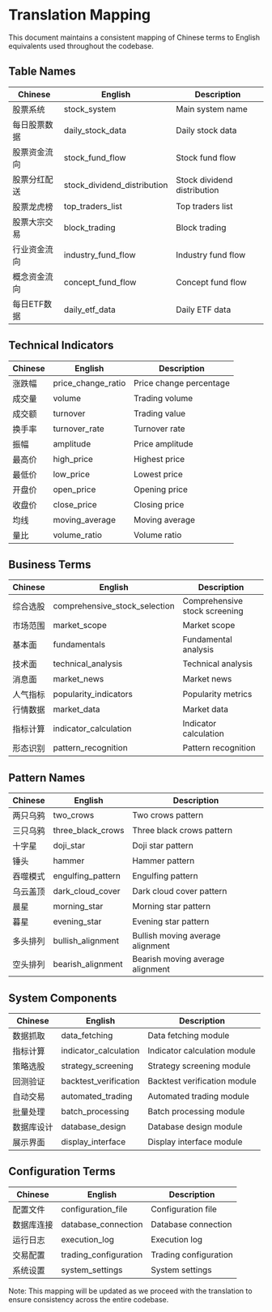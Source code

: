 # Translation Mapping

This document maintains a consistent mapping of Chinese terms to English equivalents used throughout the codebase.

## Table Names
| Chinese | English | Description |
|---------|---------|-------------|
| 股票系统 | stock_system | Main system name |
| 每日股票数据 | daily_stock_data | Daily stock data |
| 股票资金流向 | stock_fund_flow | Stock fund flow |
| 股票分红配送 | stock_dividend_distribution | Stock dividend distribution |
| 股票龙虎榜 | top_traders_list | Top traders list |
| 股票大宗交易 | block_trading | Block trading |
| 行业资金流向 | industry_fund_flow | Industry fund flow |
| 概念资金流向 | concept_fund_flow | Concept fund flow |
| 每日ETF数据 | daily_etf_data | Daily ETF data |

## Technical Indicators
| Chinese | English | Description |
|---------|---------|-------------|
| 涨跌幅 | price_change_ratio | Price change percentage |
| 成交量 | volume | Trading volume |
| 成交额 | turnover | Trading value |
| 换手率 | turnover_rate | Turnover rate |
| 振幅 | amplitude | Price amplitude |
| 最高价 | high_price | Highest price |
| 最低价 | low_price | Lowest price |
| 开盘价 | open_price | Opening price |
| 收盘价 | close_price | Closing price |
| 均线 | moving_average | Moving average |
| 量比 | volume_ratio | Volume ratio |

## Business Terms
| Chinese | English | Description |
|---------|---------|-------------|
| 综合选股 | comprehensive_stock_selection | Comprehensive stock screening |
| 市场范围 | market_scope | Market scope |
| 基本面 | fundamentals | Fundamental analysis |
| 技术面 | technical_analysis | Technical analysis |
| 消息面 | market_news | Market news |
| 人气指标 | popularity_indicators | Popularity metrics |
| 行情数据 | market_data | Market data |
| 指标计算 | indicator_calculation | Indicator calculation |
| 形态识别 | pattern_recognition | Pattern recognition |

## Pattern Names
| Chinese | English | Description |
|---------|---------|-------------|
| 两只乌鸦 | two_crows | Two crows pattern |
| 三只乌鸦 | three_black_crows | Three black crows pattern |
| 十字星 | doji_star | Doji star pattern |
| 锤头 | hammer | Hammer pattern |
| 吞噬模式 | engulfing_pattern | Engulfing pattern |
| 乌云盖顶 | dark_cloud_cover | Dark cloud cover pattern |
| 晨星 | morning_star | Morning star pattern |
| 暮星 | evening_star | Evening star pattern |
| 多头排列 | bullish_alignment | Bullish moving average alignment |
| 空头排列 | bearish_alignment | Bearish moving average alignment |

## System Components
| Chinese | English | Description |
|---------|---------|-------------|
| 数据抓取 | data_fetching | Data fetching module |
| 指标计算 | indicator_calculation | Indicator calculation module |
| 策略选股 | strategy_screening | Strategy screening module |
| 回测验证 | backtest_verification | Backtest verification module |
| 自动交易 | automated_trading | Automated trading module |
| 批量处理 | batch_processing | Batch processing module |
| 数据库设计 | database_design | Database design module |
| 展示界面 | display_interface | Display interface module |

## Configuration Terms
| Chinese | English | Description |
|---------|---------|-------------|
| 配置文件 | configuration_file | Configuration file |
| 数据库连接 | database_connection | Database connection |
| 运行日志 | execution_log | Execution log |
| 交易配置 | trading_configuration | Trading configuration |
| 系统设置 | system_settings | System settings |

Note: This mapping will be updated as we proceed with the translation to ensure consistency across the entire codebase.